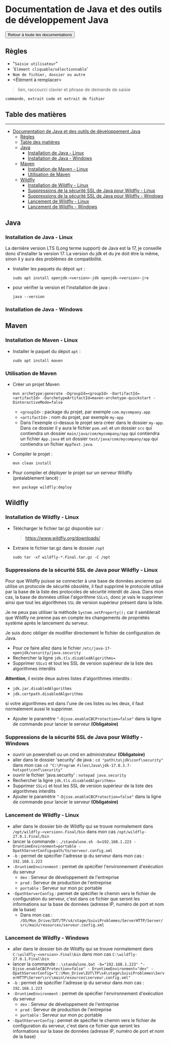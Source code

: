 # Documentation de Java et des outils de développement Java

<a href="https://florobart.github.io/Documentations/"><button type="button">Retour à toute les documentations</button></a>

## Règles

- "`Saisie utilisateur`"
- '`Elément cliquable/sélectionnable`'
- `Nom de fichier, dossier ou autre`
- <Élément à remplacer>

> lien, raccourci clavier et phrase de demande de saisie

```txt
commande, extrait code et extrait de fichier
```

<div class="page"></div>

## Table des matières

****

- [Documentation de Java et des outils de développement Java](#documentation-de-java-et-des-outils-de-développement-java)
  - [Règles](#règles)
  - [Table des matières](#table-des-matières)
  - [Java](#java)
    - [Installation de Java - Linux](#installation-de-java---linux)
    - [Installation de Java - Windows](#installation-de-java---windows)
  - [Maven](#maven)
    - [Installation de Maven - Linux](#installation-de-maven---linux)
    - [Utilisation de Maven](#utilisation-de-maven)
  - [Wildfly](#wildfly)
    - [Installation de Wildfly - Linux](#installation-de-wildfly---linux)
    - [Suppressions de la sécurité SSL de Java pour Wildfly - Linux](#suppressions-de-la-sécurité-ssl-de-java-pour-wildfly---linux)
    - [Suppressions de la sécurité SSL de Java pour Wildfly - Windows](#suppressions-de-la-sécurité-ssl-de-java-pour-wildfly---windows)
    - [Lancement de Wildfly - Linux](#lancement-de-wildfly---linux)
    - [Lancement de Wildfly - Windows](#lancement-de-wildfly---windows)

<div class="page"></div>

## Java

### Installation de Java - Linux

La dernière version LTS (Long terme support) de Java est la 17, je conseille donc d'installer la version 17.
La version du jdk et du jre doit être la même, sinon il y aura des problèmes de compatibilité.

- Installer les paquets du dépot `apt` :

  ```shell
  sudo apt install openjdk-<version>-jdk openjdk-<version>-jre
  ```

- pour vérifier la version et l'installation de java :

  ```shell
  java --version
  ```

### Installation de Java - Windows

## Maven

### Installation de Maven - Linux

- Installer le paquet du dépot `apt` :

  ```shell
  sudo apt install maven
  ```

### Utilisation de Maven

- Créer un projet Maven

  ```shell
  mvn archetype:generate -DgroupId=<groupId> -DartifactId=<artifactId> -DarchetypeArtifactId=maven-archetype-quickstart -DinteractiveMode=false
  ```

  - `<groupId>` : package du projet, par exemple `com.mycompany.app`
  - `<artifactId>` : nom du projet, par exemple `my-app`
  - Dans l'exemple ci-dessus le projet sera créer dans le dossier `my-app`. Dans ce dossier il y aura le fichier `pom.xml` et un dossier `src` qui contiendra un dossier `main/java/com/mycompany/app` qui contiendra un fichier `App.java` et un dossier `test/java/com/mycompany/app` qui contiendra un fichier `AppTest.java`.

- Compiler le projet :
  
  ```shell
  mvn clean install
  ```

- Pour compiler et déployer le projet sur un serveur Wildfly (préalablement lancé) :

  ```shell
  mvn package wildfly:deploy
  ```

## Wildfly

### Installation de Wildfly - Linux

- Télécharger le fichier tar.gz disponible sur :
  > <https://www.wildfly.org/downloads/>
- Extraire le fichier tar.gz dans le dossier `/opt`

  ```shell
  sudo tar -xf wildfly-*.Final.tar.gz -C /opt
  ```

### Suppressions de la sécurité SSL de Java pour Wildfly - Linux

Pour que Wildfly puisse se connecter à une base de données ancienne qui utilise un protocole de sécurité obsolète, il faut supprimé le protocole utilisé par la base de la liste des protocoles de sécurité interdit de Java.
Dans mon cas, la base de données utilise l'algorithme `SSLv1`, donc je vais le supprimer ainsi que tout les algorithmes `SSL` de version supérieur présent dans la liste.

Je ne peux pas utiliser la méthode `System.setProperty();` car il semblerait que Wildfly ne prenne pas en compte les changements de propriétés système après le lancement du serveur.

Je suis donc obliger de modifier directement le fichier de configuration de Java.

- Pour ce faire allez dans le fichier `/etc/java-17-openjdk/security/java.security`
- Rechercher la ligne `jdk.tls.disabledAlgorithms=`
- Supprimer `SSLv1` et tout les SSL de version supérieur de la liste des algorithmes interdits

**Attention**, il existe deux autres listes d'algorithmes interdits :

- `jdk.jar.disabledAlgorithms`
- `jdk.certpath.disabledAlgorithms`

si votre algorithmes est dans l'une de ces listes ou les deux, il faut normalement aussi le supprimer.

- Ajouter le paramètre `"-Djsse.enableCBCProtection=false"` dans la ligne de commande pour lancer le serveur **(Obligatoire)**

### Suppressions de la sécurité SSL de Java pour Wildfly - Windows

- ouvrir un powershell ou un cmd en administrateur **(Obligatoire)**
- aller dans le dossier 'security' de java : `cd "path\to\jdk\conf\security"` dans mon cas `cd "C:\Program Files\Java\jdk-17.0.3.7-hotspot\conf\security"`
- ouvrir le fichier 'java.security' : `notepad java.security`
- Rechercher la ligne `jdk.tls.disabledAlgorithms=`
- Supprimer `SSLv1` et tout les SSL de version supérieur de la liste des algorithmes interdits
- Ajouter le paramètre `"-Djsse.enableCBCProtection=false"` dans la ligne de commande pour lancer le serveur **(Obligatoire)**

### Lancement de Wildfly - Linux

- aller dans le dossier bin de Wildfly qui se trouve normalement dans `/opt/wildfly-<version>.Final/bin` dans mon cas `/opt/wildfly-27.0.1.Final/bin`
- lancer la commande : `./standalone.sh -b=192.168.1.223 -DruntimeEnvironment=portable -DpathServerConfig=path/to/serveur.config.xml`
- `-b` : permet de spécifier l'adresse ip du serveur dans mon cas : `192.168.1.223`
- `-DruntimeEnvironment` : permet de spécifier l'environnement d'exécution du serveur
  - `dev` : Serveur de développement de l'entreprise
  - `prod` : Serveur de production de l'entreprise
  - `portable` : Serveur sur mon pc portable
- `-DpathServerConfig` : permet de spécifier le chemin vers le fichier de configuration du serveur, c'est dans ce fichier que seront les informations sur la base de données (adresse IP, numéro de port et nom de la base)
  - Dans mon cas : `/OS/Mon_Drive/IUT/TP/s4/stage/SuiviProblemes/ServerHTTP/Server/src/main/resources/serveur.config.xml`

### Lancement de Wildfly - Windows

- aller dans le dossier bin de Wildfly qui se trouve normalement dans `C:\wildfly-<version>.Final\bin` dans mon cas `C:\wildfly-27.0.1.Final\bin`
- lancer la commande : `.\standalone.bat -b="192.168.1.223" "-Djsse.enableCBCProtection=false" - DruntimeEnvironment="dev" -DpathServerConfig="C:\Mon_Drive\IUT\TP\s4\stage\SuiviProblemes\ServerHTTP\Server\src\main\resources\serveur.config.xml"`
- `-b` : permet de spécifier l'adresse ip du serveur dans mon cas : `192.168.1.223`
- `-DruntimeEnvironment` : permet de spécifier l'environnement d'exécution du serveur
  - `dev` : Serveur de développement de l'entreprise
  - `prod` : Serveur de production de l'entreprise
  - `portable` : Serveur sur mon pc portable
- `-DpathServerConfig` : permet de spécifier le chemin vers le fichier de configuration du serveur, c'est dans ce fichier que seront les informations sur la base de données (adresse IP, numéro de port et nom de la base)

